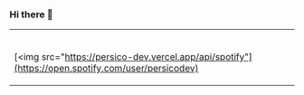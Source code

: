 ### Hi there 👋


<table width="100%"> 
  <tr>
  <td width="50%">
      
&nbsp; <br> [<img src="https://persico-dev.vercel.app/api/spotify"](https://open.spotify.com/user/persicodev)

</td>
